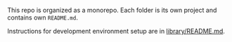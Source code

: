 This repo is organized as a monorepo. Each folder is its own project and contains own `README.md`.

Instructions for development environment setup are in [library/README.md](library/README.md).
